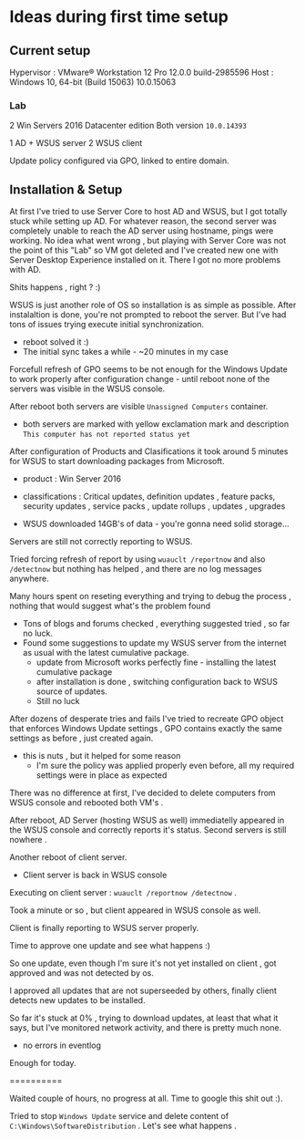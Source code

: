 # Ideas during first time setup

## Current setup
Hypervisor : VMware® Workstation 12 Pro 12.0.0 build-2985596
Host : Windows 10, 64-bit  (Build 15063) 10.0.15063

### Lab
2 Win Servers 2016 Datacenter edition
Both version `10.0.14393`

1 AD + WSUS server
2 WSUS client

Update policy configured via GPO, linked to entire domain.


## Installation & Setup

At first I've tried to use Server Core to host AD and WSUS, but I got totally stuck
while setting up AD. For whatever reason, the second server was completely unable to reach the AD server using hostname, pings were working.
No idea what went wrong , but playing with Server Core was not the point of this "Lab" so VM got deleted and I've created new one with Server Desktop Experience installed on it. There I got no more problems with AD.

Shits happens , right ? :)

WSUS is just another role of OS so installation is as simple as possible. After instalaltion is done, you're not prompted to reboot the server.
But I've had tons of issues trying execute initial synchronization.

- reboot solved it :)
- The initial sync takes a while - ~20 minutes in my case

Forcefull refresh of GPO seems to be not enough for the Windows Update to work properly after configuration change - until reboot none of the servers was visible in the WSUS console.

After reboot both servers are visible `Unassigned Computers` container.
- both servers are marked with yellow exclamation mark and description `This computer has not reported status yet`

After configuration of Products and Clasifications it took around 5 minutes for WSUS to start downloading packages from Microsoft.

- product : Win Server 2016
- classifications : Critical updates, definition updates , feature packs, security updates , service packs , update rollups , updates , upgrades

- WSUS downloaded 14GB's of data - you're gonna need solid storage...


Servers are still not correctly reporting to WSUS.

Tried forcing refresh of report by using `wuauclt /reportnow` and also `/detectnow` but nothing has helped , and there are no log messages anywhere.

Many hours spent on reseting everything and trying to debug the process , nothing that would suggest what's the problem found

- Tons of blogs and forums checked , everything suggested tried , so far no luck.
- Found some suggestions to update my WSUS server from the internet as usual with the latest cumulative package.
  - update from Microsoft works perfectly fine - installing the latest cumulative package
  - after installation is done , switching configuration back to WSUS source of updates.
  - Still no luck

After dozens of desperate tries and fails I've tried to recreate GPO object that enforces Windows Update settings , GPO contains exactly the same settings as before , just created again.

- this is nuts , but it helped for some reason
  - I'm sure the policy was applied properly even before, all my required settings     were in place as expected

There was no difference at first, I've decided to delete computers from WSUS console and rebooted both VM's .

After reboot, AD Server (hosting WSUS as well) immediatelly appeared in the WSUS console and correctly reports it's status. Second servers is still nowhere .

Another reboot of client server.

- Client server is back in WSUS console

Executing on client server : `wuauclt /reportnow /detectnow` .

Took a minute or so , but client appeared in WSUS console as well.

Client is finally reporting to WSUS server properly.

Time to approve one update and see what happens :)

So one update, even though I'm sure it's not yet installed on client , got approved and was not detected by os.

I approved all updates that are not superseeded by others, finally client detects new updates to be installed.

So far it's stuck at 0% , trying to download updates, at least that what it says, but I've monitored network activity, and there is pretty much none.

- no errors in eventlog

Enough for today.

==========

Waited couple of hours, no progress at all. Time to google this shit out :).

Tried to stop `Windows Update` service and delete content of `C:\Windows\SoftwareDistribution` . Let's see what happens .